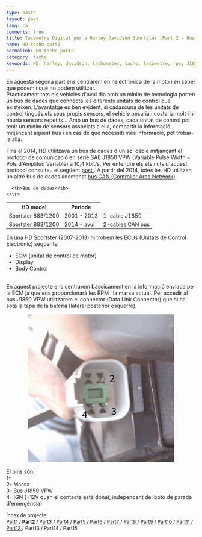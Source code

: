 ```yaml
---
type: posts
layout: post
lang: ca
comments: true
title: Tacòmetre Digital per a Harley Davidson Sportster (Part 2 - Bus de dades i sensors)
name: HD-tacho-part2
permalink: HD-tacho-part2
category: tacho
keywords: HD, harley, davidson, tachometer, tacho, tacòmetre, rpm, J1850, SAE, bus, dades, sensors
---
```


En aquesta segona part ens centrarem en l'eléctrònica de la moto i en saber què podem i què no podem utilitzar.<br>
Pràcticament tots els vehicles d'avui dia amb un mínim de tecnologia porten un bus de dades que connecta les diferents unitats de control que existeixen. L'avantatge és ben evident, si cadascuna de les unitats de control tingués els seus propis sensors, el vehicle pesaria i costaria molt i hi hauria sensors repetits... Amb un bus de dades, cada unitat de control pot tenir un mínim de sensors associats a ella, compartir la informació mitjançant aquest bus i en cas de què necessiti més informació, pot trobar-la allà.<br>
<!--more-->
Fins al 2014, HD utilitzava un bus de dades d'un sol cable mitjançant el protocol de comunicació en sèrie SAE J1850 VPW (Variable Pulse Width = Pols d'Amplitud Variable) a 10,4 kbit/s. Per entendre els ets i uts d'aquest protocol consulteu el següent <a href="/HD-tacho-part3"> post </a>. A partir del 2014, totes les HD utilitzen un altre bus de dades anomenat <a href="https://ca.wikipedia.org/wiki/Controller_area_network" target="_blank">bus CAN (Controller Area Network)</a>.
<p>

<table>
  <thead>
    <tr>
      <th>HD model</th>
      <th>Periode</th>

      <th>Bus de dades</th>
    </tr>
  </thead>
  <tbody>
    <tr>
      <td>Sportster 883/1200</td>
      <td>2001 - 2013</td>
      <td>1-cable J1850</td>
    </tr>
    <tr>
      <td>Sportster 883/1200</td>
      <td>2014 - avui</td>
      <td>2-cables CAN bus</td>
    </tr>
  </tbody>
</table>

En una HD Sportster (2007-2013) hi trobem les ECUs (Unitats de Control Electrònic) següents: <br>
* ECM (unitat de control de motor) <br>
* Display <br>
* Body Control <br><br>

En aquest projecte ens centrarem bàscicament en la informació enviada per la ECM ja que ens proporcionarà les RPM i la marxa actual. Per accedir al bus J1850 VPW utilitzarem el connector (Data Link Connector) que hi ha sota la tapa de la bateria (lateral posterior esquerre).<p>

<center><img src="/images/Part2/4pinconnector.png"  alt="Contingut: HD Data Link Connector. Source: Xavier Morales"></center>

El pins són: <br>
1- <br>
2- Massa<br>
3- Bus J1850 VPW<br>
4- IGN (+12V quan el contacte està donat, independent del botó de parada d'emergència)<br>
<p>


<p>
<font size="2"> 
Índex de projecte:<br>
<a href="/HD-tacho-part1">Part1 </a>/
<b> Part2 </b>/
<a href="/HD-tacho-part3"> Part3 </a>/
<a href="/HD-tacho-part4"> Part4 </a>/
<a href="/HD-tacho-part5"> Part5 </a>/
<a href="/HD-tacho-part6"> Part6 </a>/
<a href="/HD-tacho-part7"> Part7 </a>/
<a href="/HD-tacho-part8"> Part8 </a>/
<a href="/HD-tacho-part9"> Part9 </a>/
<a href="/HD-tacho-part10"> Part10 </a>/
<a href="/HD-tacho-part11"> Part11 </a>/
<a href="/HD-tacho-part12"> Part12 </a>/
 Part13 /
 Part14 /
 Part15
 </font>
</p>
